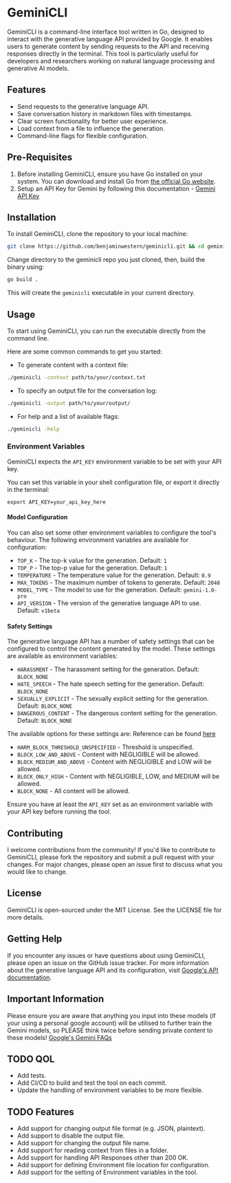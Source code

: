# GeminiCLI  
GeminiCLI is a command-line interface tool written in Go, designed to interact with the generative language API provided by Google. It enables users to generate content by sending requests to the API and receiving responses directly in the terminal. This tool is particularly useful for developers and researchers working on natural language processing and generative AI models.  

## Features  
- Send requests to the generative language API.
- Save conversation history in markdown files with timestamps.
- Clear screen functionality for better user experience. 
- Load context from a file to influence the generation. 
- Command-line flags for flexible configuration.  

## Pre-Requisites
1. Before installing GeminiCLI, ensure you have Go installed on your system. You can download and install Go from [the official Go website](https://golang.org/dl/).  
2. Setup an API Key for Gemini by following this documentation - [Gemini API Key](https://aistudio.google.com/app/apikey)

## Installation  

To install GeminiCLI, clone the repository to your local machine:  
```bash 
git clone https://github.com/benjaminwestern/geminicli.git && cd geminicli
```

Change directory to the geminicli repo you just cloned, then, build the binary using:

```bash 
go build .
```

This will create the `geminicli` executable in your current directory.

## Usage
To start using GeminiCLI, you can run the executable directly from the command line. 

Here are some common commands to get you started:
- To generate content with a context file:
```bash
./geminicli -context path/to/your/context.txt
```
- To specify an output file for the conversation log:
```bash
./geminicli -output path/to/your/output/
```
- For help and a list of available flags:
```bash
./geminicli -help
```

### Environment Variables
GeminiCLI expects the `API_KEY` environment variable to be set with your API key.

You can set this variable in your shell configuration file, or export it directly in the terminal:
```
export API_KEY=your_api_key_here
```

#### Model Configuration
You can also set some other environment variables to configure the tool's behaviour. 
The following environment variables are available for configuration:
- `TOP_K` - The top-k value for the generation. Default: `1`
- `TOP_P` - The top-p value for the generation. Default: `1`
- `TEMPERATURE` - The temperature value for the generation. Default: `0.9`
- `MAX_TOKENS` - The maximum number of tokens to generate. Default: `2048`
- `MODEL_TYPE` - The model to use for the generation. Default: `gemini-1.0-pro`
- `API_VERSION` - The version of the generative language API to use. Default: `v1beta`

#### Safety Settings
The generative language API has a number of safety settings that can be configured to control the content generated by the model. These settings are available as environment variables:
- `HARASSMENT` - The harassment setting for the generation. Default: `BLOCK_NONE`
- `HATE_SPEECH` - The hate speech setting for the generation. Default: `BLOCK_NONE`
- `SEXUALLY_EXPLICIT` - The sexually explicit setting for the generation. Default: `BLOCK_NONE`
- `DANGEROUS_CONTENT` - The dangerous content setting for the generation. Default: `BLOCK_NONE`

The available options for these settings are:
Reference can be found [here](https://ai.google.dev/api/rest/v1beta/SafetySetting#HarmBlockThreshold)
- `HARM_BLOCK_THRESHOLD_UNSPECIFIED` - Threshold is unspecified.
- `BLOCK_LOW_AND_ABOVE` - Content with NEGLIGIBLE will be allowed.
- `BLOCK_MEDIUM_AND_ABOVE` - Content with NEGLIGIBLE and LOW will be allowed.
- `BLOCK_ONLY_HIGH` - Content with NEGLIGIBLE, LOW, and MEDIUM will be allowed.
- `BLOCK_NONE` - All content will be allowed.

Ensure you have at least the `API_KEY` set as an environment variable with your API key before running the tool.

## Contributing
I welcome contributions from the community! If you'd like to contribute to GeminiCLI, please fork the repository and submit a pull request with your changes. For major changes, please open an issue first to discuss what you would like to change.

## License
GeminiCLI is open-sourced under the MIT License. See the LICENSE file for more details.

## Getting Help
If you encounter any issues or have questions about using GeminiCLI, please open an issue on the GitHub issue tracker.
For more information about the generative language API and its configuration, visit [Google's API documentation](https://ai.google.dev/api/rest).

## Important Information
Please ensure you are aware that anything you input into these models (if your using a personal google account) will be utilised to further train the Gemini models, so PLEASE think twice before sending private content to these models!
[Google's Gemini FAQs](https://gemini.google.com/faq)

## TODO QOL
- Add tests.
- Add CI/CD to build and test the tool on each commit.
- Update the handling of environment variables to be more flexible.

## TODO Features
- Add support for changing output file format (e.g. JSON, plaintext).
- Add support to disable the output file.
- Add support for changing the output file name.
- Add support for reading context from files in a folder.
- Add support for handling API Responses other than 200 OK.
- Add support for defining Environment file location for configuration.
- Add support for the setting of Environment variables in the tool.

